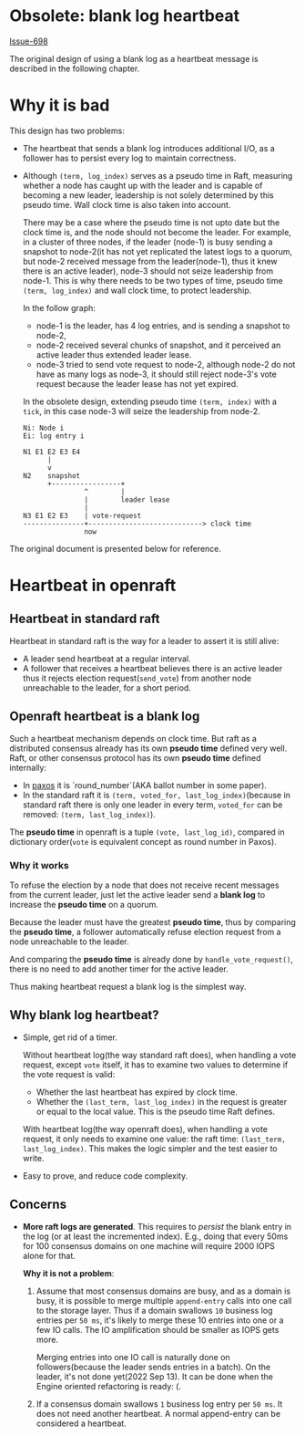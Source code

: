 # Obsolete: blank log heartbeat

[Issue-698](https://github.com/datafuselabs/openraft/issues/698)

The original design of using a blank log as a heartbeat message is described in the following chapter.

# Why it is bad 

This design has two problems:

- The heartbeat that sends a blank log introduces additional I/O, as a follower has to persist every log to maintain correctness.

- Although `(term, log_index)` serves as a pseudo time in Raft, measuring whether a node has caught up with the leader and is capable of becoming a new leader, leadership is not solely determined by this pseudo time.
  Wall clock time is also taken into account.

  There may be a case where the pseudo time is not upto date but the clock time is, and the node should not become the leader.
  For example, in a cluster of three nodes, if the leader (node-1) is busy sending a snapshot to node-2(it has not yet replicated the latest logs to a quorum, but node-2 received message from the leader(node-1), thus it knew there is an active leader), node-3 should not seize leadership from node-1.
  This is why there needs to be two types of time, pseudo time `(term, log_index)` and wall clock time, to protect leadership.

  In the follow graph:
    - node-1 is the leader, has 4 log entries, and is sending a snapshot to
      node-2,
    - node-2 received several chunks of snapshot, and it perceived an active
      leader thus extended leader lease.
    - node-3 tried to send vote request to node-2, although node-2 do not have
      as many logs as node-3, it should still reject node-3's vote request
      because the leader lease has not yet expired.

  In the obsolete design, extending pseudo time `(term, index)` with a
  `tick`, in this case node-3 will seize the leadership from node-2.

  ```text
  Ni: Node i
  Ei: log entry i

  N1 E1 E2 E3 E4
        |
        v
  N2    snapshot
        +-----------------+
                 ^        |
                 |        leader lease
                 |
  N3 E1 E2 E3    | vote-request
  ---------------+----------------------------> clock time
                 now

  ```

The original document is presented below for reference.

# Heartbeat in openraft

## Heartbeat in standard raft

Heartbeat in standard raft is the way for a leader to assert it is still alive:
- A leader send heartbeat at a regular interval.
- A follower that receives a heartbeat believes there is an active leader thus it rejects election request(`send_vote`) from another node unreachable to the leader, for a short period.

## Openraft heartbeat is a blank log

Such a heartbeat mechanism depends on clock time.
But raft as a distributed consensus already has its own **pseudo time** defined very well.
Raft, or other consensus protocol has its own **pseudo time** defined internally:
- In [paxos](https://en.wikipedia.org/wiki/Paxos_(computer_science)) it is `round_number`(AKA ballot number in some paper).
- In the standard raft it is `(term, voted_for, last_log_index)`(because in standard raft there is only one leader in every term, `voted_for` can be removed: `(term, last_log_index)`).

The **pseudo time** in openraft is a tuple `(vote, last_log_id)`, compared in dictionary order(`vote` is equivalent concept as round number in Paxos).

### Why it works

To refuse the election by a node that does not receive recent messages from the current leader,
just let the active leader send a **blank log** to increase the **pseudo time** on a quorum.

Because the leader must have the greatest **pseudo time**,
thus by comparing the **pseudo time**, a follower automatically refuse election request from a node unreachable to the leader.

And comparing the **pseudo time** is already done by `handle_vote_request()`,
there is no need to add another timer for the active leader.

Thus making heartbeat request a blank log is the simplest way.

## Why blank log heartbeat?

- Simple, get rid of a timer.

  Without heartbeat log(the way standard raft does), when handling a vote
  request, except `vote` itself, it has to examine two values to determine if
  the vote request is valid:
    - Whether the last heartbeat has expired by clock time.
    - Whether the `(last_term, last_log_index)` in the request is greater or equal to the local value. This is the pseudo time Raft defines.

  With heartbeat log(the way openraft does), when handling a vote request, it only needs to examine one value: the raft time: `(last_term, last_log_index)`. This makes the logic simpler and the test easier to write.

- Easy to prove, and reduce code complexity.


## Concerns

- **More raft logs are generated**.
  This requires to *persist* the blank entry in the log (or at least the incremented index).
  E.g., doing that every 50ms for 100 consensus domains on one machine will require 2000 IOPS alone for that.

  **Why it is not a problem**:

    1. Assume that most consensus domains are busy, and as a domain is busy, it is possible to merge multiple `append-entry` calls into one call to the storage layer.
       Thus if a domain swallows `10` business log entries per `50 ms`, it's likely to merge these 10 entries into one or a few IO calls.
       The IO amplification should be smaller as IOPS gets more.

       Merging entries into one IO call is naturally done on followers(because the leader sends entries in a batch).
       On the leader, it's not done yet(2022 Sep 13). It can be done when the Engine oriented refactoring is ready: (.

    2. If a consensus domain swallows `1` business log entry per `50 ms`. It does not need another heartbeat. A normal append-entry can be considered a heartbeat.
